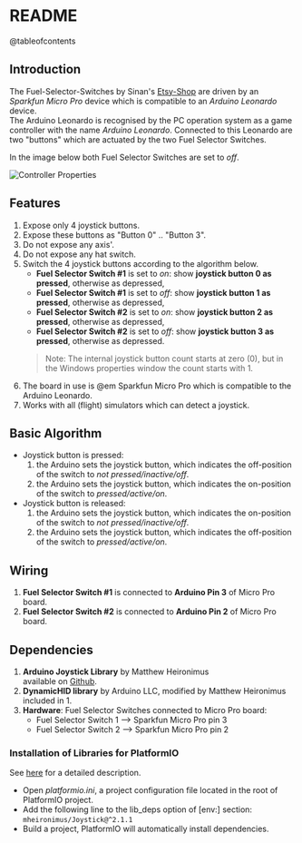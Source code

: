 # README

@tableofcontents

## Introduction

The Fuel-Selector-Switches by Sinan's [Etsy-Shop][shop] are driven by an *Sparkfun Micro Pro* device 
which is compatible to an *Arduino Leonardo* device.  
The Arduino Leonardo is recognised by the PC operation system as a game controller with the name 
*Arduino Leonardo*. Connected to this Leonardo are two "buttons" which are actuated by the two Fuel 
Selector Switches.

In the image below both Fuel Selector Switches are set to *off*.  

![Controller Properties](./Fuel-Selector-Properties.png "Properties Window in Windows 10")

[shop]: https://www.etsy.com/de/shop/Homecockpit?utm_source=transactional&utm_medium=email&utm_campaign=convo_notifications_010170_10683759063_0_0&campaign_label=convo_notifications&utm_content=&email_sent=1670917211&euid=krvzIIx63gGeMLYBZhJNqdGjoi3j&eaid=1118096026825&x_eaid=94976db736

## Features

1. Expose only 4 joystick buttons.
2. Expose these buttons as "Button 0" .. "Button 3".
3. Do not expose any axis'.
4. Do not expose any hat switch.
5. Switch the 4 joystick buttons according to the algorithm below.
   * **Fuel Selector Switch #1** is set to *on*: show **joystick button 0 as pressed**, otherwise as depressed,
   * **Fuel Selector Switch #1** is set to *off*: show **joystick button 1 as pressed**, otherwise as depressed,
   * **Fuel Selector Switch #2** is set to *on*: show **joystick button 2 as pressed**, otherwise as depressed,
   * **Fuel Selector Switch #2** is set to *off*: show **joystick button 3 as pressed**, otherwise as depressed.
   > Note: The internal joystick button count starts at zero (0), but in the Windows properties
   > window the count starts with 1.
6. The board in use is @em Sparkfun Micro Pro which is compatible to the Arduino Leonardo.
7. Works with all (flight) simulators which can detect a joystick.

## Basic Algorithm
 
* Joystick button is pressed:
  1. the Arduino sets the joystick button, which indicates the off-position of the switch 
     to *not pressed/inactive/off*.
  2. the Arduino sets the joystick button, which indicates the on-position of the switch 
     to *pressed/active/on*.
* Joystick button is released:
  1. the Arduino sets the joystick button, which indicates the on-position of the switch 
     to *not pressed/inactive/off*.
  2. the Arduino sets the joystick button, which indicates the off-position of the switch 
     to *pressed/active/on*.

## Wiring

1. **Fuel Selector Switch #1** is connected to **Arduino Pin 3** of Micro Pro board.
2. **Fuel Selector Switch #2** is connected to **Arduino Pin 2** of Micro Pro board. 

## Dependencies

1. **Arduino Joystick Library** by Matthew Heironimus  
   available on [Github][1].
2. **DynamicHID library** by Arduino LLC, modified by Matthew Heironimus  
   included in 1.
3. **Hardware**: Fuel Selector Switches connected to Micro Pro board:
   * Fuel Selector Switch 1 --> Sparkfun Micro Pro pin 3
   * Fuel Selector Switch 2 --> Sparkfun Micro Pro pin 2

[1]: https://github.com/MHeironimus/ArduinoJoystickLibrary "Joystick Library by MHeironimus on Github"

### Installation of Libraries for PlatformIO

See [here][2] for a detailed description.

* Open *platformio.ini*, a project configuration file located in the root of PlatformIO project.
* Add the following line to the lib_deps option of [env:] section:  
`mheironimus/Joystick@^2.1.1`
* Build a project, PlatformIO will automatically install dependencies.

[2]: https://registry.platformio.org/libraries/mheironimus/Joystick/installation "PlatformIO - Library Installation"
